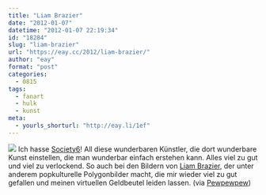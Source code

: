 ```yaml
---
title: "Liam Brazier"
date: "2012-01-07"
datetime: "2012-01-07 22:19:34"
id: "18284"
slug: "liam-brazier"
url: "https://eay.cc/2012/liam-brazier/"
author: "eay"
format: "post"
categories:
  - 0815
tags:
  - fanart
  - hulk
  - kunst
meta:
  - yourls_shorturl: "http://eay.li/1ef"
---
```


![](https://eay.cc/uploads/2012/madman.jpg) Ich hasse [Society6](http://society6.com/)! All diese wunderbaren Künstler, die dort wunderbare Kunst einstellen, die man wunderbar einfach erstehen kann. Alles viel zu gut und viel zu verlockend. So auch bei den Bildern von [Liam Brazier](http://society6.com/artist/liambrazier), der unter anderem popkulturelle Polygonbilder macht, die mir wieder viel zu gut gefallen und meinen virtuellen Geldbeutel leiden lassen. (via [Pewpewpew](http://www.pewpewpew.de/2011/12/28/polygon-pop-culture-art/))
